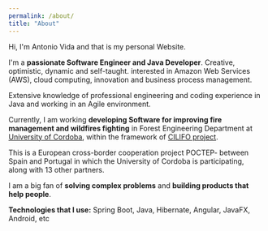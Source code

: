 ```yaml
---
permalink: /about/
title: "About"
---
```


Hi, I'm Antonio Vida and that is my personal Website.

I'm a **passionate Software Engineer and Java Developer**. Creative, optimistic, dynamic and self-taught. interested in Amazon Web Services (AWS), 
cloud computing, innovation and business process management. 

Extensive knowledge of professional engineering and coding experience in Java and working in an Agile environment.

Currently, I am working **developing Software for improving fire management and wildfires fighting** in
Forest Engineering Department at [University of Cordoba](https://www.uco.es/organiza/departamentos/ingforestal/index_en.php), 
within the framework of [CILIFO project](https://www.keep.eu/project/22856/iberian-center-for-the-forest-investigation-and-firefighting).

This is a European cross-border cooperation project POCTEP- between Spain and Portugal in which the University of Cordoba is participating, along with 13 other partners.

I am a big fan of **solving complex problems** and **building products that help people**.

<b>Technologies that I use:</b> Spring Boot, Java, Hibernate, Angular, JavaFX, Android, etc

